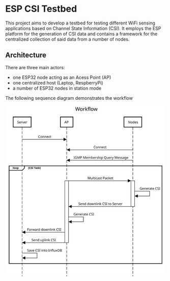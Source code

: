 # ESP CSI Testbed
This project aims to develop a testbed for testing different WiFi sensing applications based on Channel State Information (CSI). It employs the ESP platform for the generation of CSI data and contains a framework for the centralized collection of said data from a number of nodes.

## Architecture

There are three main actors:
* one ESP32 node acting as an Acess Point (AP)
* one centralized host (Laptop, RespberryPi)
* a number of ESP32 nodes in station mode

The following sequence diagram demonstrates the workflow

![Sequence Diagram](CSI-workflow.svg)